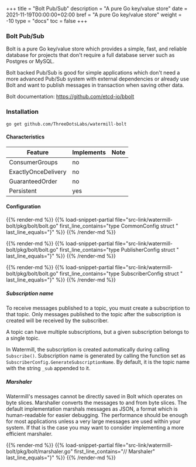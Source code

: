 +++
title = "Bolt Pub/Sub"
description = "A pure Go key/value store"
date = 2021-11-19T00:00:00+02:00
bref = "A pure Go key/value store"
weight = -10
type = "docs"
toc = false
+++

### Bolt Pub/Sub

Bolt is a pure Go key/value store which provides a simple, fast, and reliable
database for projects that don't require a full database server such as
Postgres or MySQL.

Bolt backed Pub/Sub is good for simple applications which don't need a more
advanced Pub/Sub system with external dependencies or already use Bolt and
want to publish messages in transaction when saving other data.

Bolt documentation: https://github.com/etcd-io/bbolt

### Installation

    go get github.com/ThreeDotsLabs/watermill-bolt

#### Characteristics

| Feature             | Implements | Note |
| ------------------- | ---------- | ---- |
| ConsumerGroups      | no         |      |
| ExactlyOnceDelivery | no         |      |
| GuaranteedOrder     | no         |      |
| Persistent          | yes        |      |

#### Configuration

{{% render-md %}}
{{% load-snippet-partial file="src-link/watermill-bolt/pkg/bolt/bolt.go" first_line_contains="type CommonConfig struct " last_line_equals="}" %}}
{{% /render-md %}}

{{% render-md %}}
{{% load-snippet-partial file="src-link/watermill-bolt/pkg/bolt/bolt.go" first_line_contains="type PublisherConfig struct " last_line_equals="}" %}}
{{% /render-md %}}

{{% render-md %}}
{{% load-snippet-partial file="src-link/watermill-bolt/pkg/bolt/bolt.go" first_line_contains="type SubscriberConfig struct " last_line_equals="}" %}}
{{% /render-md %}}

##### Subscription name

To receive messages published to a topic, you must create a subscription to
that topic. Only messages published to the topic after the subscription is
created will be received by the subscriber.

A topic can have multiple subscriptions, but a given subscription belongs to
a single topic.

In Watermill, the subscription is created automatically during calling
`Subscribe()`.  Subscription name is generated by calling the function set as
`SubscriberConfig.GenerateSubscriptionName`.  By default, it is the topic name
with the string `_sub` appended to it.

##### Marshaler

Watermill's messages cannot be directly saved in Bolt which operates on byte
slices. Marshaller converts the messages to and from byte slices. The default
implementation marshals messages as JSON, a format which is human-readable
for easier debugging. The performance should be enough for most applications
unless a very large messages are used within your system. If that is the case
you may want to consider implementing a more efficient marshaler.

{{% render-md %}}
{{% load-snippet-partial file="src-link/watermill-bolt/pkg/bolt/marshaler.go" first_line_contains="// Marshaler" last_line_equals="}" %}}
{{% /render-md %}}


